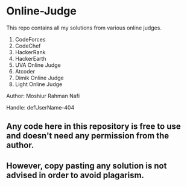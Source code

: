 # Online-Judge

This repo contains all my solutions from various online judges.
  1. CodeForces
  2. CodeChef
  3. HackerRank
  4. HackerEarth
  5. UVA Online Judge
  6. Atcoder
  7. Dimik Online Judge
  8. Light Online Judge

Author: Moshiur Rahman Nafi


Handle: defUserName-404

## Any code here in this repository is free to use and doesn't need any permission from the author.

## However, copy pasting any solution is not advised in order to avoid plagarism. 
